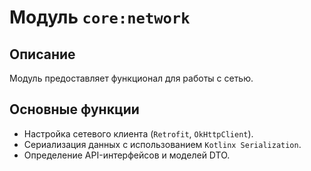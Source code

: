 # Модуль `core:network`

## Описание
Модуль предоставляет функционал для работы с сетью.

## Основные функции
- Настройка сетевого клиента (`Retrofit`, `OkHttpClient`).
- Сериализация данных с использованием `Kotlinx Serialization`.
- Определение API-интерфейсов и моделей DTO.